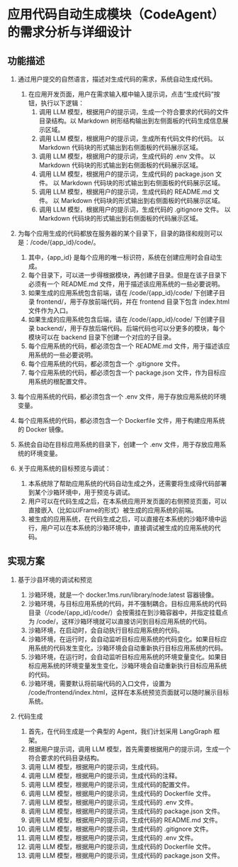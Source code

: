 # 应用代码自动生成模块（CodeAgent）的需求分析与详细设计

## 功能描述
1. 通过用户提交的自然语言，描述对生成代码的需求，系统自动生成代码。
    1. 在应用开发页面，用户在需求输入框中输入提示词，点击“生成代码”按钮，执行以下逻辑：
        1. 调用 LLM 模型，根据用户的提示词，生成一个符合要求的代码的文件目录结构。以 Markdown 树形结构输出到左侧面板的代码生成信息展示区域。
        2. 调用 LLM 模型，根据用户的提示词，生成所有代码文件的代码。  以 Markdown 代码块的形式输出到右侧面板的代码展示区域。
        3. 调用 LLM 模型，根据用户的提示词，生成代码的 .env 文件。  以 Markdown 代码块的形式输出到右侧面板的代码展示区域。
        4. 调用 LLM 模型，根据用户的提示词，生成代码的 package.json 文件。  以 Markdown 代码块的形式输出到右侧面板的代码展示区域。
        5. 调用 LLM 模型，根据用户的提示词，生成代码的 README.md 文件。  以 Markdown 代码块的形式输出到右侧面板的代码展示区域。
        6. 调用 LLM 模型，根据用户的提示词，生成代码的 .gitignore 文件。  以 Markdown 代码块的形式输出到右侧面板的代码展示区域。
2. 为每个应用生成的代码都放在服务器的某个目录下，目录的路径和规则可以是：/code/{app_id}/code/。
   1. 其中，{app_id} 是每个应用的唯一标识符，系统在创建应用时会自动生成。
   2. 每个目录下，可以进一步得根据模块，再创建子目录。但是在该子目录下必须有一个 README.md 文件，用于描述该应用系统的一些必要说明。
   3. 如果生成的应用系统包含前端，请在 /code/{app_id}/code/ 下创建子目录 frontend/，用于存放前端代码，并在 frontend 目录下包含 index.html 文件作为入口。
   4. 如果生成的应用系统包含后端，请在 /code/{app_id}/code/ 下创建子目录 backend/，用于存放后端代码。后端代码也可以分更多的模块，每个模块可以在 backend 目录下创建一个对应的子目录。
   5. 每个应用系统的代码，都必须包含一个 README.md 文件，用于描述该应用系统的一些必要说明。
   6. 每个应用系统的代码，都必须包含一个 .gitignore 文件。
   7. 每个应用系统的代码，都必须包含一个 package.json 文件，作为目标应用系统的根配置文件。
  10. 每个应用系统的代码，都必须包含一个 .env 文件，用于存放应用系统的环境变量。
  11. 每个应用系统的代码，都必须包含一个 Dockerfile 文件，用于构建应用系统的 Docker 镜像。
  12. 系统会自动在目标应用系统的目录下，创建一个 .env 文件，用于存放应用系统的环境变量。

3. 关于应用系统的目标预览与调试：
   1. 本系统除了帮助应用系统的代码自动生成之外，还需要将生成得代码部署到某个沙箱环境中，用于预览与调试。
   2. 用户可以在代码生成之后，在本系统应用开发页面的右侧预览页面，可以直接嵌入（比如以IFrame的形式）被生成的应用系统的前端。
   3. 被生成的应用系统，在代码生成之后，可以直接在本系统的沙箱环境中运行，用户可以在本系统的沙箱环境中，直接调试被生成的应用系统的代码。


## 实现方案
1. 基于沙县环境的调试和预览
   1. 沙箱环境，就是一个 docker.1ms.run/library/node:latest 容器镜像。
   2. 沙箱环境，与目标应用系统的代码，并不强制耦合。目标应用系统的代码目录（/code/{app_id}/code/）会按需挂在到沙箱容器中，并指定挂载点为 /code/，这样沙箱环境就可以直接访问到目标应用系统的代码。
   3. 沙箱环境，在启动时，会自动执行目标应用系统的代码。
   4. 沙箱环境，在运行时，会自动监听目标应用系统的代码变化。如果目标应用系统的代码发生变化，沙箱环境会自动重新执行目标应用系统的代码。
   5. 沙箱环境，在运行时，会自动监听目标应用系统的环境变量变化。如果目标应用系统的环境变量发生变化，沙箱环境会自动重新执行目标应用系统的代码。
   6. 沙箱环境，需要默认将前端代码的入口文件，设置为 /code/frontend/index.html，这样在本系统预览页面就可以随时展示目标系统。

2. 代码生成
    1. 首先，在代码生成是一个典型的 Agent，我们计划采用 LangGraph 框架。
    2. 根据用户提示词，调用 LLM 模型，首先需要根据用户的提示词，生成一个符合要求的代码目录结构。
    3. 调用 LLM 模型，根据用户的提示词，生成代码。
    4. 调用 LLM 模型，根据用户的提示词，生成代码的注释。
    4. 调用 LLM 模型，根据用户的提示词，生成代码的配置文件。
    5. 调用 LLM 模型，根据用户的提示词，生成代码的 Dockerfile 文件。
    6. 调用 LLM 模型，根据用户的提示词，生成代码的 .env 文件。
    7. 调用 LLM 模型，根据用户的提示词，生成代码的 package.json 文件。
    8. 调用 LLM 模型，根据用户的提示词，生成代码的 README.md 文件。
    9. 调用 LLM 模型，根据用户的提示词，生成代码的 .gitignore 文件。
    10. 调用 LLM 模型，根据用户的提示词，生成代码的 .env 文件。
    11. 调用 LLM 模型，根据用户的提示词，生成代码的 Dockerfile 文件。
    12. 调用 LLM 模型，根据用户的提示词，生成代码的 package.json 文件。